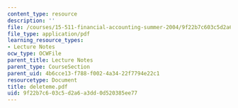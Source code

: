 ```yaml
---
content_type: resource
description: ''
file: /courses/15-511-financial-accounting-summer-2004/9f22b7c603c5d2a6a3dd0d520385ee77_deleteme.pdf
file_type: application/pdf
learning_resource_types:
- Lecture Notes
ocw_type: OCWFile
parent_title: Lecture Notes
parent_type: CourseSection
parent_uid: 4b6cce13-f788-f002-4a34-22f7794e22c1
resourcetype: Document
title: deleteme.pdf
uid: 9f22b7c6-03c5-d2a6-a3dd-0d520385ee77
---
```

